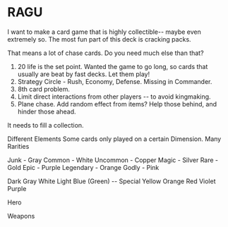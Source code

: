 # RAGU

I want to make a card game that is highly collectible-- maybe even extremely so.
The most fun part of this deck is cracking packs.

That means a lot of chase cards. Do you need much else than that?

1. 20 life is the set point. Wanted the game to go long, so cards that usually are beat by fast decks. Let them play!
2. Strategy Circle - Rush, Economy, Defense. Missing in Commander.
3. 8th card problem.
4. Limit direct interactions from other players -- to avoid kingmaking.
5. Plane chase. Add random effect from items? Help those behind, and hinder those ahead.

It needs to fill a collection.

Different Elements
Some cards only played on a certain Dimension.
Many Rarities

Junk - Gray
Common - White
Uncommon - Copper
Magic - Silver
Rare - Gold
Epic - Purple
Legendary - Orange
Godly - Pink

Dark Gray
White
Light Blue
(Green) -- Special
Yellow
Orange
Red
Violet
Purple

Hero

Weapons
